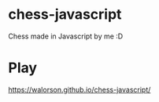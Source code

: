 # chess-javascript
Chess made in Javascript by me :D
# Play
https://walorson.github.io/chess-javascript/
